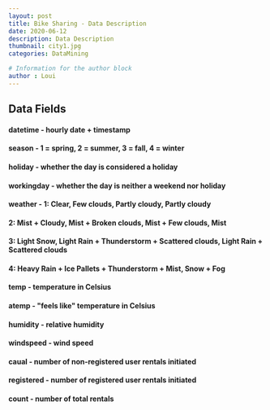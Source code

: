 ```yaml
---
layout: post
title: Bike Sharing - Data Description
date: 2020-06-12
description: Data Description
thumbnail: city1.jpg
categories: DataMining

# Information for the author block
author : Loui
---
```


## Data Fields
#### datetime - hourly date + timestamp  
#### season -  1 = spring, 2 = summer, 3 = fall, 4 = winter 
#### holiday - whether the day is considered a holiday
#### workingday - whether the day is neither a weekend nor holiday
#### weather - 1: Clear, Few clouds, Partly cloudy, Partly cloudy
#### 2: Mist + Cloudy, Mist + Broken clouds, Mist + Few clouds, Mist
#### 3: Light Snow, Light Rain + Thunderstorm + Scattered clouds, Light Rain + Scattered clouds
#### 4: Heavy Rain + Ice Pallets + Thunderstorm + Mist, Snow + Fog 
#### temp - temperature in Celsius
#### atemp - "feels like" temperature in Celsius
#### humidity - relative humidity
#### windspeed - wind speed
#### caual - number of non-registered user rentals initiated
#### registered - number of registered user rentals initiated
#### count - number of total rentals
